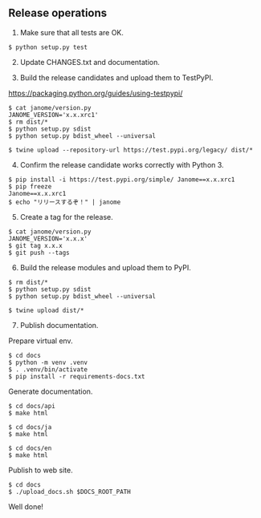 ## Release operations

1. Make sure that all tests are OK.

```
$ python setup.py test
```

2. Update CHANGES.txt and documentation.

3. Build the release candidates and upload them to TestPyPI.

https://packaging.python.org/guides/using-testpypi/

```
$ cat janome/version.py
JANOME_VERSION='x.x.xrc1'
$ rm dist/*
$ python setup.py sdist
$ python setup.py bdist_wheel --universal
```

```
$ twine upload --repository-url https://test.pypi.org/legacy/ dist/*
```

4. Confirm the release candidate works correctly with Python 3.

```
$ pip install -i https://test.pypi.org/simple/ Janome==x.x.xrc1
$ pip freeze
Janome==x.x.xrc1
$ echo "リリースするぞ！" | janome
```

5. Create a tag for the release.

```
$ cat janome/version.py
JANOME_VERSION='x.x.x'
$ git tag x.x.x
$ git push --tags
```

6. Build the release modules and upload them to PyPI.

```
$ rm dist/*
$ python setup.py sdist
$ python setup.py bdist_wheel --universal
```

```
$ twine upload dist/*
```

7. Publish documentation.

Prepare virtual env.

```
$ cd docs
$ python -m venv .venv
$ . .venv/bin/activate
$ pip install -r requirements-docs.txt
```

Generate documentation.

```
$ cd docs/api
$ make html

$ cd docs/ja
$ make html

$ cd docs/en
$ make html
```

Publish to web site.

```
$ cd docs
$ ./upload_docs.sh $DOCS_ROOT_PATH
```

Well done!

